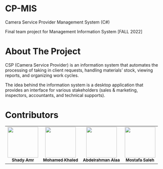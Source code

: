 # CP-MIS
Camera Service Provider Management System  (C#)

Final team project for Management Information System [FALL 2022]

# About The Project
CSP (Camera Service Provider) is an information system that automates the processing of taking in client requests, handling materials’ stock, viewing reports, and organizing work cycles.

The idea behind the information system is a desktop application that provides an interface for various stakeholders (sales & marketing, inspectors, accountants, and technical supports).

# Contributors
<table>
  <tr>
    <td align="center"><a href="https://github.com/shadyamr"><img src="https://i.imgur.com/w04eNYo.png" width="100px;" alt=""/><br /><sub><b>Shady Amr</b></sub></a></td>
    <td align="center"><a href="https://github.com/mohamedk314"><img src="https://i.imgur.com/w04eNYo.png" width="100px;" alt=""/><br /><sub><b>Mohamed Khaled</b></sub></a></td>
    <td align="center"><a href="https://github.com/yamisakr"><img src="https://i.imgur.com/w04eNYo.png" width="100px;" alt=""/><br /><sub><b>Abdelrahman Alaa</b></sub></a></td>
    <td align="center"><a href="https://github.com/Moshelby"><img src="https://i.imgur.com/w04eNYo.png" width="100px;" alt=""/><br /><sub><b>Mostafa Saleh</b></sub></a></td>
</table>
